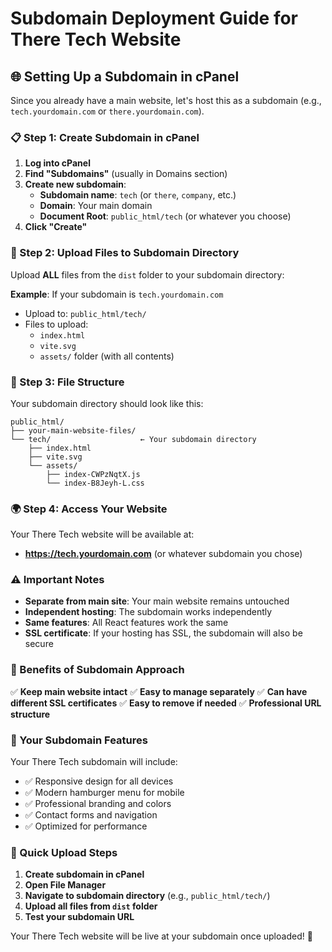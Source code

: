 # Subdomain Deployment Guide for There Tech Website

## 🌐 Setting Up a Subdomain in cPanel

Since you already have a main website, let's host this as a subdomain (e.g., `tech.yourdomain.com` or `there.yourdomain.com`).

### 📋 Step 1: Create Subdomain in cPanel

1. **Log into cPanel**
2. **Find "Subdomains"** (usually in Domains section)
3. **Create new subdomain**:
   - **Subdomain name**: `tech` (or `there`, `company`, etc.)
   - **Domain**: Your main domain
   - **Document Root**: `public_html/tech` (or whatever you choose)
4. **Click "Create"**

### 📁 Step 2: Upload Files to Subdomain Directory

Upload **ALL** files from the `dist` folder to your subdomain directory:

**Example**: If your subdomain is `tech.yourdomain.com`
- Upload to: `public_html/tech/`
- Files to upload:
  - `index.html`
  - `vite.svg`
  - `assets/` folder (with all contents)

### 🔧 Step 3: File Structure

Your subdomain directory should look like this:
```
public_html/
├── your-main-website-files/
└── tech/                    ← Your subdomain directory
    ├── index.html
    ├── vite.svg
    └── assets/
        ├── index-CWPzNqtX.js
        └── index-B8Jeyh-L.css
```

### 🌍 Step 4: Access Your Website

Your There Tech website will be available at:
- **https://tech.yourdomain.com** (or whatever subdomain you chose)

### ⚠️ Important Notes

- **Separate from main site**: Your main website remains untouched
- **Independent hosting**: The subdomain works independently
- **Same features**: All React features work the same
- **SSL certificate**: If your hosting has SSL, the subdomain will also be secure

### 🎯 Benefits of Subdomain Approach

✅ **Keep main website intact**
✅ **Easy to manage separately**
✅ **Can have different SSL certificates**
✅ **Easy to remove if needed**
✅ **Professional URL structure**

### 📱 Your Subdomain Features

Your There Tech subdomain will include:
- ✅ Responsive design for all devices
- ✅ Modern hamburger menu for mobile
- ✅ Professional branding and colors
- ✅ Contact forms and navigation
- ✅ Optimized for performance

### 🚀 Quick Upload Steps

1. **Create subdomain in cPanel**
2. **Open File Manager**
3. **Navigate to subdomain directory** (e.g., `public_html/tech/`)
4. **Upload all files from `dist` folder**
5. **Test your subdomain URL**

Your There Tech website will be live at your subdomain once uploaded! 🎉 